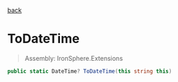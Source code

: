 ﻿

[back](/IronSphere.Extensions/types/StringCastingExtension)

# ToDateTime

> Assembly: IronSphere.Extensions

```csharp
public static DateTime? ToDateTime(this string this)
```



 